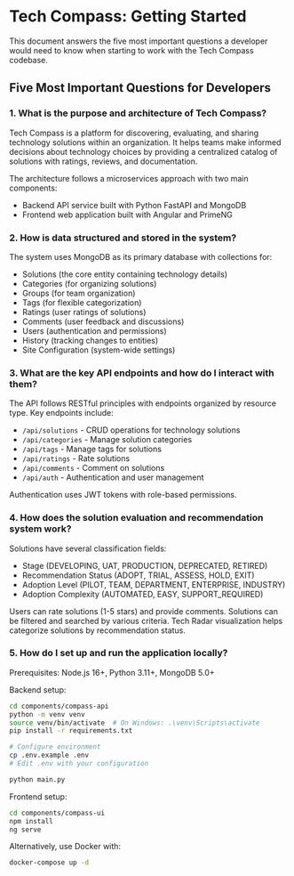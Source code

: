 # Tech Compass: Getting Started

This document answers the five most important questions a developer would need to know when starting to work with the Tech Compass codebase.

## Five Most Important Questions for Developers

### 1. What is the purpose and architecture of Tech Compass?

Tech Compass is a platform for discovering, evaluating, and sharing technology solutions within an organization. It helps teams make informed decisions about technology choices by providing a centralized catalog of solutions with ratings, reviews, and documentation.

The architecture follows a microservices approach with two main components:

- Backend API service built with Python FastAPI and MongoDB
- Frontend web application built with Angular and PrimeNG

### 2. How is data structured and stored in the system?

The system uses MongoDB as its primary database with collections for:

- Solutions (the core entity containing technology details)
- Categories (for organizing solutions)
- Groups (for team organization)
- Tags (for flexible categorization)
- Ratings (user ratings of solutions)
- Comments (user feedback and discussions)
- Users (authentication and permissions)
- History (tracking changes to entities)
- Site Configuration (system-wide settings)

### 3. What are the key API endpoints and how do I interact with them?

The API follows RESTful principles with endpoints organized by resource type.
Key endpoints include:

- `/api/solutions` - CRUD operations for technology solutions
- `/api/categories` - Manage solution categories
- `/api/tags` - Manage tags for solutions
- `/api/ratings` - Rate solutions
- `/api/comments` - Comment on solutions
- `/api/auth` - Authentication and user management

Authentication uses JWT tokens with role-based permissions.

### 4. How does the solution evaluation and recommendation system work?

Solutions have several classification fields:

- Stage (DEVELOPING, UAT, PRODUCTION, DEPRECATED, RETIRED)
- Recommendation Status (ADOPT, TRIAL, ASSESS, HOLD, EXIT)
- Adoption Level (PILOT, TEAM, DEPARTMENT, ENTERPRISE, INDUSTRY)
- Adoption Complexity (AUTOMATED, EASY, SUPPORT_REQUIRED)

Users can rate solutions (1-5 stars) and provide comments. Solutions can be filtered and searched by various criteria. Tech Radar visualization helps categorize solutions by recommendation status.

### 5. How do I set up and run the application locally?

Prerequisites: Node.js 16+, Python 3.11+, MongoDB 5.0+

Backend setup:

```bash
cd components/compass-api
python -m venv venv
source venv/bin/activate  # On Windows: .\venv\Scripts\activate
pip install -r requirements.txt

# Configure environment
cp .env.example .env
# Edit .env with your configuration

python main.py
```

Frontend setup:

```bash
cd components/compass-ui
npm install
ng serve
```

Alternatively, use Docker with:

```bash
docker-compose up -d
```

